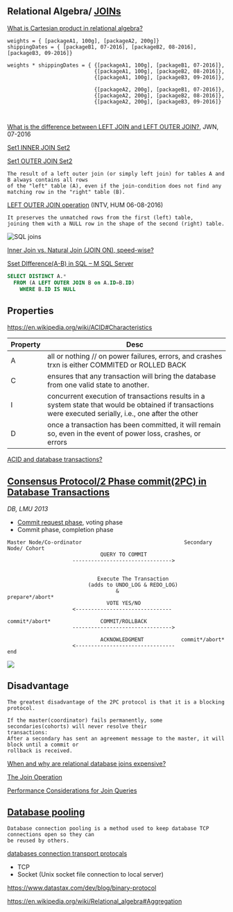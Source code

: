 
Relational Algebra/ [JOINs](https://goo.gl/cH4lSN)
--------------------------------------------------

[What is Cartesian product in relational algebra?](https://en.wikipedia.org/wiki/Relational_algebra)

```
weights = { [packageA1, 100g], [packageA2, 200g]}
shippingDates = { [packageB1, 07-2016], [packageB2, 08-2016], [packageB3, 09-2016]}

weights * shippingDates = { {[packageA1, 100g], [packageB1, 07-2016]}, 
                            {[packageA1, 100g], [packageB2, 08-2016]},
                            {[packageA1, 100g], [packageB3, 09-2016]},
                            
                            {[packageA2, 200g], [packageB1, 07-2016]},
                            {[packageA2, 200g], [packageB2, 08-2016]},
                            {[packageA2, 200g], [packageB3, 09-2016]}
                            
                            
```

[What is the difference between LEFT JOIN and LEFT OUTER JOIN?](http://stackoverflow.com/a/4401540/432903), JWN, 07-2016

[Set1 INNER JOIN Set2](https://goo.gl/qZUi8K)

[Set1 OUTER JOIN Set2](https://goo.gl/IbGzK3)

```
The result of a left outer join (or simply left join) for tables A and B always contains all rows 
of the "left" table (A), even if the join-condition does not find any matching row in the "right" table (B). 
```

[LEFT OUTER JOIN operation](http://docs.oracle.com/javadb/10.4.2.1/ref/rrefsqlj18922.html) (INTV, HUM 06-08-2016)

```
It preserves the unmatched rows from the first (left) table, 
joining them with a NULL row in the shape of the second (right) table.
```


![SQL joins](http://i.stack.imgur.com/VQ5XP.png)

[Inner Join vs. Natural Join (JOIN ON), speed-wise?](http://stackoverflow.com/a/4841554/432903)

[Sset DIfference(A-B) in SQL – M SQL Server](https://timsinajaya.wordpress.com/2010/09/30/set-difference-in-sql-m-sql-server/)

```sql
SELECT DISTINCT A.*
  FROM (A LEFT OUTER JOIN B on A.ID=B.ID) 
    WHERE B.ID IS NULL
```

Properties
----------

https://en.wikipedia.org/wiki/ACID#Characteristics


| Property |  Desc  |
|-----------|-------|
| A | all or nothing // on power failures, errors, and crashes trxn is either COMMITED or ROLLED BACK |
| C | ensures that any transaction will bring the database from one valid state to another. |
| I | concurrent execution of transactions results in a system state that would be obtained if transactions were executed serially, i.e., one after the other |
| D | once a transaction has been committed, it will remain so, even in the event of power loss, crashes, or errors |


[ACID and database transactions?](http://stackoverflow.com/a/3740307/432903)

[Consensus Protocol/2 Phase commit(2PC) in Database Transactions](https://en.wikipedia.org/wiki/Two-phase_commit_protocol#Basic_algorithm)
--------------------------------------------
_DB, LMU 2013_

- [Commit request phase](http://the-paper-trail.org/blog/consensus-protocols-two-phase-commit/), voting phase
- Commit phase, completion phase

```
Master Node/Co-ordinator                                 Secondary Node/ Cohort
                              QUERY TO COMMIT
                     -------------------------------->
                     
                     
                             Execute The Transaction
                          (adds to UNDO_LOG & REDO_LOG)
                                   &                     prepare*/abort*
                                VOTE YES/NO           
                     <-------------------------------
                     
commit*/abort*                COMMIT/ROLLBACK
                     -------------------------------->
                     
                              ACKNOWLEDGMENT            commit*/abort*
                     <--------------------------------  
end
```

![](http://the-paper-trail.org/blog/wp-content/uploads/2010/01/tpc-fault-free-phase-1.png)

Disadvantage
------------

```
The greatest disadvantage of the 2PC protocol is that it is a blocking protocol. 

If the master(coordinator) fails permanently, some secondaries(cohorts) will never resolve their 
transactions: 
After a secondary has sent an agreement message to the master, it will block until a commit or 
rollback is received.
```


[When and why are relational database joins expensive?](https://stackoverflow.com/a/174047/432903)

[The Join Operation](http://use-the-index-luke.com/sql/join)

[Performance Considerations for Join Queries](https://www.cloudera.com/documentation/enterprise/5-9-x/topics/impala_perf_joins.html)

[Database pooling](http://stackoverflow.com/a/4041136/432907)
-------------------

```
Database connection pooling is a method used to keep database TCP connections open so they can 
be reused by others.
```

[databases connection transport protocals](https://unix.stackexchange.com/a/32138/17781)
 - TCP
 - Socket (Unix socket file connection to local server)

https://www.datastax.com/dev/blog/binary-protocol

https://en.wikipedia.org/wiki/Relational_algebra#Aggregation
